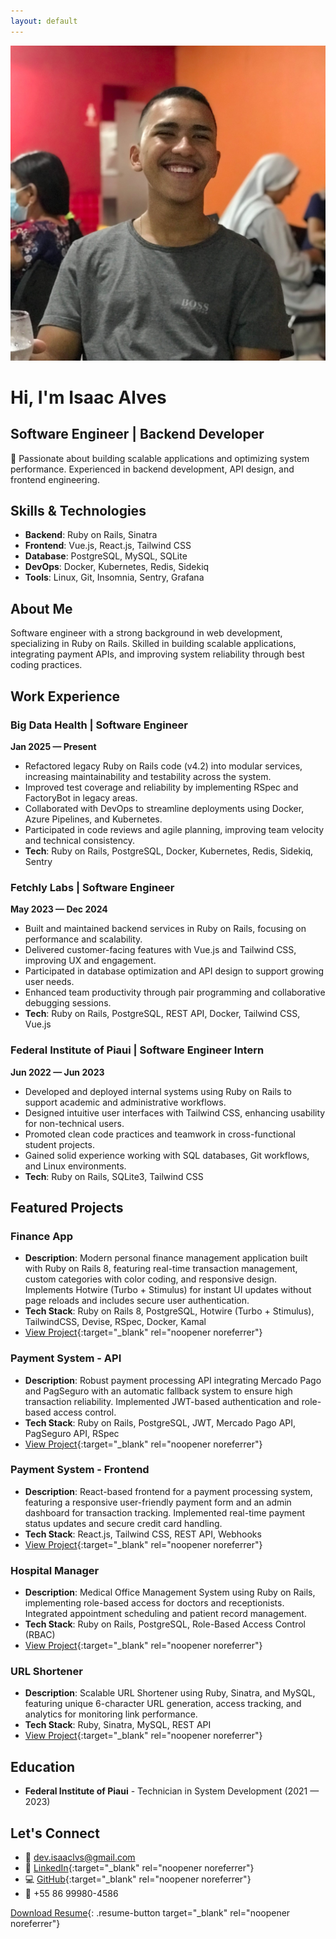 ```yaml
---
layout: default
---
```

<div class="hero-section">
  <img src="/images/profile.jpg" alt="Isaac Alves" class="profile-image">
  
  <h1>Hi, I'm Isaac Alves</h1>
  <h2>Software Engineer | Backend Developer</h2>
  <p>🚀 Passionate about building scalable applications and optimizing system performance. Experienced in backend development, API design, and frontend engineering.</p>
</div>

## Skills & Technologies
- **Backend**: Ruby on Rails, Sinatra
- **Frontend**: Vue.js, React.js, Tailwind CSS
- **Database**: PostgreSQL, MySQL, SQLite
- **DevOps**: Docker, Kubernetes, Redis, Sidekiq
- **Tools**: Linux, Git, Insomnia, Sentry, Grafana

## About Me
Software engineer with a strong background in web development, specializing in Ruby on Rails. Skilled in building scalable applications, integrating payment APIs, and improving system reliability through best coding practices.

## Work Experience

### Big Data Health | Software Engineer
**Jan 2025 — Present**
- Refactored legacy Ruby on Rails code (v4.2) into modular services, increasing maintainability and testability across the system.
- Improved test coverage and reliability by implementing RSpec and FactoryBot in legacy areas.
- Collaborated with DevOps to streamline deployments using Docker, Azure Pipelines, and Kubernetes.
- Participated in code reviews and agile planning, improving team velocity and technical consistency.
- **Tech**: Ruby on Rails, PostgreSQL, Docker, Kubernetes, Redis, Sidekiq, Sentry

### Fetchly Labs | Software Engineer
**May 2023 — Dec 2024**
- Built and maintained backend services in Ruby on Rails, focusing on performance and scalability.
- Delivered customer-facing features with Vue.js and Tailwind CSS, improving UX and engagement.
- Participated in database optimization and API design to support growing user needs.
- Enhanced team productivity through pair programming and collaborative debugging sessions.
- **Tech**: Ruby on Rails, PostgreSQL, REST API, Docker, Tailwind CSS, Vue.js

### Federal Institute of Piaui | Software Engineer Intern
**Jun 2022 — Jun 2023**
- Developed and deployed internal systems using Ruby on Rails to support academic and administrative workflows.
- Designed intuitive user interfaces with Tailwind CSS, enhancing usability for non-technical users.
- Promoted clean code practices and teamwork in cross-functional student projects.
- Gained solid experience working with SQL databases, Git workflows, and Linux environments.
- **Tech**: Ruby on Rails, SQLite3, Tailwind CSS

## Featured Projects

### Finance App
- **Description**: Modern personal finance management application built with Ruby on Rails 8, featuring real-time transaction management, custom categories with color coding, and responsive design. Implements Hotwire (Turbo + Stimulus) for instant UI updates without page reloads and includes secure user authentication.
- **Tech Stack**: Ruby on Rails 8, PostgreSQL, Hotwire (Turbo + Stimulus), TailwindCSS, Devise, RSpec, Docker, Kamal
- [View Project](https://github.com/isaaclvs/finance-app){:target="_blank" rel="noopener noreferrer"}

### Payment System - API
- **Description**: Robust payment processing API integrating Mercado Pago and PagSeguro with an automatic fallback system to ensure high transaction reliability. Implemented JWT-based authentication and role-based access control.
- **Tech Stack**: Ruby on Rails, PostgreSQL, JWT, Mercado Pago API, PagSeguro API, RSpec
- [View Project](https://github.com/isaaclvs/payment-system-api){:target="_blank" rel="noopener noreferrer"}

### Payment System - Frontend
- **Description**: React-based frontend for a payment processing system, featuring a responsive user-friendly payment form and an admin dashboard for transaction tracking. Implemented real-time payment status updates and secure credit card handling.
- **Tech Stack**: React.js, Tailwind CSS, REST API, Webhooks
- [View Project](https://github.com/isaaclvs/payment-system-frontend){:target="_blank" rel="noopener noreferrer"}

### Hospital Manager
- **Description**: Medical Office Management System using Ruby on Rails, implementing role-based access for doctors and receptionists. Integrated appointment scheduling and patient record management.
- **Tech Stack**: Ruby on Rails, PostgreSQL, Role-Based Access Control (RBAC)
- [View Project](https://github.com/isaaclvs/hospital-management){:target="_blank" rel="noopener noreferrer"}

### URL Shortener
- **Description**: Scalable URL Shortener using Ruby, Sinatra, and MySQL, featuring unique 6-character URL generation, access tracking, and analytics for monitoring link performance.
- **Tech Stack**: Ruby, Sinatra, MySQL, REST API
- [View Project](https://github.com/isaaclvs/url-shortener){:target="_blank" rel="noopener noreferrer"}

## Education
- **Federal Institute of Piaui** - Technician in System Development (2021 — 2023)

## Let's Connect
- 📧 [dev.isaaclvs@gmail.com](mailto:dev.isaaclvs@gmail.com)
- 💼 [LinkedIn](https://linkedin.com/in/isaaclvs){:target="_blank" rel="noopener noreferrer"}
- 💻 [GitHub](https://github.com/isaaclvs){:target="_blank" rel="noopener noreferrer"}
- 📱 +55 86 99980-4586

[Download Resume](https://drive.google.com/file/d/1AgudvbdcNBSyUE2WCRQl_F_hlJec-CCz/view){: .resume-button target="_blank" rel="noopener noreferrer"}
